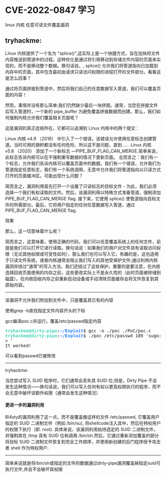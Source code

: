 # CVE-2022-0847 学习

linux 内核 任意可读文件覆盖漏洞

## tryhackme:

Linux 内核提供了一个名为 "splice()",这实际上是一个快捷方式，旨在加快将文件内容推送到管道中的过程。这种优化是通过将引用移动到存储文件内容的页面来实现的，而不是移动整个数据。换句话说，, splice() 允许我们将管道指向已加载到内存中的页面，其中包含最初由请求只读访问权限的进程打开的文件部分。看看这是怎么回事？

通过将页面拼接到管道中，然后将我们自己的任意数据写入管道，我们可以覆盖页面的内容！


然而，事情并没有那么简单;我们仍然缺少最后一块拼图。通常，当您在拼接文件后写入管道时，一个新的 pipe_buffer 为避免覆盖拼接数据而创建。那么，我们如何强制内核允许我们覆盖相关页面呢？

这是漏洞的真正症结所在，它都可以追溯到 Linux 内核中的两个提交：

Linux 内核 v4.9 （2016） 中引入了一个错误，该错误允许使用任意标志创建管道。当时可用的旗帜都没有任何危险，所以这不是问题，直到......
Linux 内核 v5.8 （2020） 添加了一个新标志 —PIPE_BUF_FLAG_CAN_MERGE.简单来说，此标志告诉内核可以在不强制重写数据的情况下更新页面。
总而言之：我们有一个标志，允许我们告诉内核可以覆盖页面中的数据，我们有一个错误，允许我们为管道指定任意标志，我们有一个系统调用，无意中允许我们将管道指向以只读方式打开的页面缓冲区。可能出现什么问题？

简而言之，漏洞利用首先打开一个设置了只读标志的目标文件 - 为此，我们必须选择一个我们有权读取的文件。然后，该漏洞利用以特殊方式准备管道，强制添加 PIPE_BUF_FLAG_CAN_MERGE flag. 接下来，它使用 splice() 使管道指向目标文件的所需部分。最后，它将用户指定的任何任意数据写入管道，通过 PIPE_BUF_FLAG_CAN_MERGE flag.



效果

那么，这一切意味着什么呢？

简而言之，这意味着，使用正确的代码，我们可以任意覆盖系统上的任何文件，前提是我们可以打开它进行读取。换句话说：如果我们的用户对文件具有读取访问权限（无论其他权限或可变性如何），那么我们也可以写入它。有趣的是，这也适用于只读文件系统，或者内核通常会阻止我们写入的其他受保护文件;通过利用内核漏洞并绕过“通常”的写入方法，我们还绕过了这些保护。重要的是要注意，在内核选择回收页面使用的内存之前，这些更改实际上不是永久性的（此时页面被转储到磁盘）。在内核回收内存之前重新启动设备或手动清除页面缓存会将文件恢复到其原始内容。

---

该漏洞不允许我们附加到文件中，只是覆盖其已有的内容

使用grep -b查找指定文件内容开头的下标

gcc编译poc.c并运行，覆盖/etc/passwd指定内容

<pre><font color="#47D4B9"><b>tryhackme@dirty-pipe</b></font>:<font color="#277FFF"><b>~/Exploit</b></font>$ gcc -o ./poc ./PoC/poc.c 
<font color="#47D4B9"><b>tryhackme@dirty-pipe</b></font>:<font color="#277FFF"><b>~/Exploit</b></font>$ ./poc /etc/passwd 189 &apos;sugo:$1$hack$eu7wA.3faDMt9Z2srODT9/:0:0:root:/root:/bin/bash
&gt; &apos;
It worked!
</pre>

可以看到passwd已被修改

---

tryhackme:

当您尝试写入 SUID 程序时，它们通常会丢失其 SUID 位;但是，Dirty Pipe 不会发生这种情况——换句话说，我们可以写入任何有权以更高权限执行的程序，而不会无意中破坏该额外权限（通常会发生这种情况）

#### 更进一步的漏洞利用

Bl4sty的漏洞利用了这一点。而不是覆盖像这样的文件 /etc/passwd, 它覆盖用户指定的 SUID 二进制文件（例如 /bin/su), 将shellcode注入其中，然后在特权用户的权限下执行（即. root). 具体来说，该漏洞利用劫持选定的 SUID 二进制文件，并强制其在  /tmp 具有 SUID 位和调用 /bin/sh.然后，它通过重新添加覆盖的部分将目标 SUID 二进制文件恢复到完全工作顺序，并使用新创建的后门程序授予攻击者 shell 作为特权用户.


---

简单来说就是将/bin/sh或指定的文件的数据通过dirty-pipe漏洞覆盖掉指定suid可执行文件,并且不会破坏其权限
